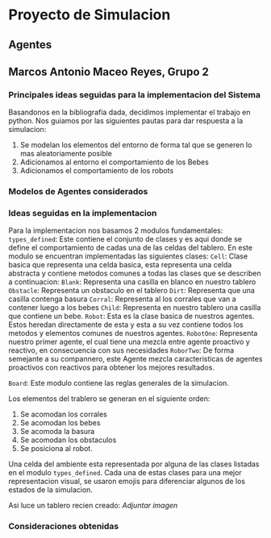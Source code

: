 # Proyecto de Simulacion

## Agentes 

## Marcos Antonio Maceo Reyes, Grupo 2

### Principales ideas seguidas para la implementacion del Sistema

Basandonos en la bibliografia dada, decidimos implementar el trabajo en python. Nos guiamos por las siguientes pautas
para dar respuesta a la simulacion:
1. Se modelan los elementos del entorno de forma tal que se generen lo mas aleatoriamente posible
2. Adicionamos al entorno el comportamiento de los Bebes
3. Adicionamos el comportamiento de los robots



### Modelos de Agentes considerados

### Ideas seguidas en la implementacion

Para la implementacion nos basamos 2 modulos fundamentales:
`types_defined`: Este contiene el conjunto de clases y es aqui donde se define el comportamiento de cadas una de las 
celdas del tablero. En este modulo se encuentran implementadas las siguientes clases:
    `Cell`: Clase basica que representa una celda basica, esta representa una celda abstracta y contiene metodos 
    comunes a todas las clases que se describen a continuacion:
    `Blank`: Representa una casilla en blanco en nuestro tablero
    `Obstacle`: Representa un obstaculo en el tablero
    `Dirt`: Representa que una casilla contenga basura
    `Corral`: Representa al los corrales que van a contener luego a los bebes
    `Child`: Representa en nuestro tablero una casilla que contiene un bebe.
    `Robot`: Esta es la clase basica de nuestros agentes. Estos heredan directamente de esta y esta a su vez contiene todos
    los metodos y elementos comunes de nuestros agentes.
    `RobotOne`: Representa nuestro primer agente, el cual tiene una mezcla entre agente proactivo y reactivo, en consecuencia
    con sus necesidades
    `RoborTwo`: De forma semejante a su compannero, este Agente mezcla caracteristicas de agentes proactivos con reactivos
    para obtener los mejores resultados.
    
`Board`: Este modulo contiene las reglas generales de la simulacion.

Los elementos del trablero se generan en el siguiente orden:
1. Se acomodan los corrales
2. Se acomodan los bebes
3. Se acomoda la basura
4. Se acomodan los obstaculos
5. Se posiciona al robot.

Una celda del ambiente esta representada por alguna de las clases listadas en el modulo `types_defined`. Cada una de 
estas clases para una mejor representacion visual, se usaron emojis para diferenciar algunos de los estados de la 
simulacion.

Asi luce un tablero recien creado:
*Adjuntar imagen*



### Consideraciones obtenidas


